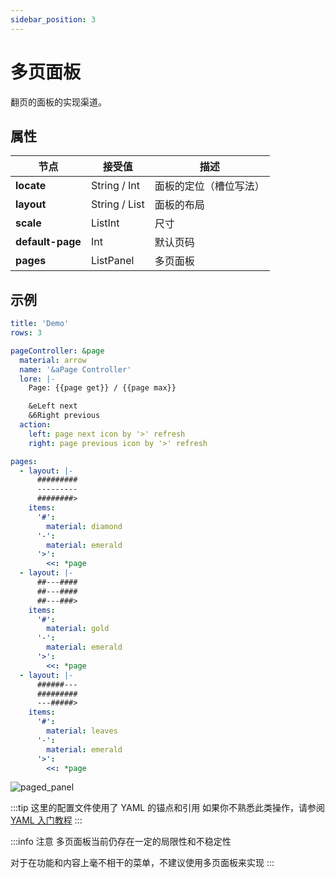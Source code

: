 ```yaml
---
sidebar_position: 3
---
```


# 多页面板

翻页的面板的实现渠道。

## 属性

| **节点**           | 接受值       | 描述                 |
|------------------|---------------|----------------------|
| **locate**       | String / Int  | 面板的定位（槽位写法） |
| **layout**       | String / List | 面板的布局            |
| **scale**        | ListInt       | 尺寸                 |
| **default-page** | Int           | 默认页码              |
| **pages**        | ListPanel     | 多页面板              |

## 示例

```yaml
title: 'Demo'
rows: 3

pageController: &page
  material: arrow
  name: '&aPage Controller'
  lore: |-
    Page: {{page get}} / {{page max}}

    &eLeft next
    &6Right previous
  action:
    left: page next icon by '>' refresh
    right: page previous icon by '>' refresh

pages:
  - layout: |-
      #########
      ---------
      ########>
    items:
      '#':
        material: diamond
      '-':
        material: emerald
      '>':
        <<: *page
  - layout: |-
      ##---####
      ##---####
      ##---###>
    items:
      '#':
        material: gold
      '-':
        material: emerald
      '>':
        <<: *page
  - layout: |-
      ######---
      #########
      ---#####>
    items:
      '#':
        material: leaves
      '-':
        material: emerald
      '>':
        <<: *page
```

![paged_panel](/res/demo_paged_panel.gif)

:::tip
这里的配置文件使用了 YAML 的锚点和引用
如果你不熟悉此类操作，请参阅 [YAML 入门教程](https://www.runoob.com/w3cnote/yaml-intro.html)
:::

:::info 注意
多页面板当前仍存在一定的局限性和不稳定性

对于在功能和内容上毫不相干的菜单，不建议使用多页面板来实现
:::